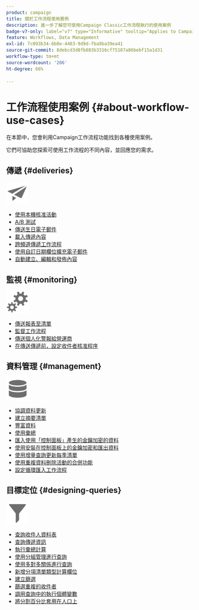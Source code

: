 ```yaml
---
product: campaign
title: 關於工作流程使用實例
description: 進一步了解您可使用Campaign Classic工作流程執行的使用案例
badge-v7-only: label="v7" type="Informative" tooltip="Applies to Campaign Classic v7 only"
feature: Workflows, Data Management
exl-id: 7c093b34-6b0e-4403-9d9d-fba9ba39ea41
source-git-commit: 8debcd3d8fb883b3316cf75187a86bebf15a1d31
workflow-type: tm+mt
source-wordcount: '206'
ht-degree: 66%

---
```


# 工作流程使用案例 {#about-workflow-use-cases}



在本節中，您會利用Campaign工作流程功能找到各種使用案例。

它們可協助您探索可使用工作流程的不同內容，並回應您的需求。

## 傳遞 {#deliveries}

<img src="assets/do-not-localize/icon_send.svg" width="60px">

* [使用本機核准活動](using-the-local-approval-activity.md)
* [A/B 測試](../../delivery/using/a-b-testing-use-case.md)
* [傳送生日電子郵件](sending-a-birthday-email.md)
* [載入傳遞內容](loading-delivery-content.md)
* [跨頻道傳遞工作流程](cross-channel-delivery-workflow.md)
* [使用自訂日期欄位擴充電子郵件](email-enrichment-with-custom-date-fields.md)
* [自動建立、編輯和發佈內容](../../delivery/using/automating-via-workflows.md#examples)

## 監視 {#monitoring}

<img src="assets/do-not-localize/icon_monitoring.svg" width="60px">

* [傳送報表至清單](sending-a-report-to-a-list.md)
* [監督工作流程](supervising-workflows.md)
* [傳送個人化警報給營運商](sending-personalized-alerts-to-operators.md)
* [在傳送傳遞前，設定收件者核准程序](using-the-local-approval-activity.md)

## 資料管理 {#management}

<img src="assets/do-not-localize/icon_manage.svg" width="60px">

* [協調資料更新](coordinating-data-updates.md)
* [建立摘要清單](creating-a-summary-list.md)
* [豐富資料](enriching-data.md)
* [使用彙總](using-aggregates.md)
* [匯入使用「控制面板」產生的金鑰加密的資料](../../platform/using/unzip-decrypt.md)
* [使用安裝在控制面板上的金鑰加密和匯出資料](how-to-use-workflow-data.md#use-case-gpg-encrypt)
* [使用增量查詢更新每季清單](quarterly-list-update.md)
* [使用重複資料刪除活動的合併功能](deduplication-merge.md)
* [設定循環匯入工作流程](recurring-import-workflow.md)

## 目標定位 {#designing-queries}

<img src="assets/do-not-localize/icon_filter.svg" width="60px">

* [查詢收件人資料表](querying-recipient-table.md)
* [查詢傳遞資訊](querying-delivery-information.md)
* [執行彙總計算](performing-aggregate-computing.md)
* [使用分組管理進行查詢](querying-using-grouping-management.md)
* [使用多對多關係進行查詢](querying-using-many-to-many-relationship.md)
* [新增分項清單類型計算欄位](adding-enumeration-type-calculated-field.md)
* [建立篩選](creating-a-filter.md)
* [篩選重複的收件者](filtering-duplicated-recipients.md)
* [調用查詢中的執行個體變數](javascript-scripts-and-templates.md#calling-an-instance-variable-in-a-query)
* [將分割百分比套用在人口上](javascript-scripts-and-templates.md#example)
